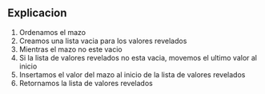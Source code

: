 ## Explicacion

1. Ordenamos el mazo
2. Creamos una lista vacia para los valores revelados
3. Mientras el mazo no este vacio
4. Si la lista de valores revelados no esta vacia, movemos el ultimo valor al inicio
5. Insertamos el valor del mazo al inicio de la lista de valores revelados
6. Retornamos la lista de valores revelados